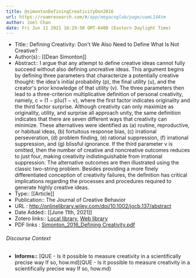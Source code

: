 ```yaml
---
title: @simontonDefiningCreativityDon2016
url: https://roamresearch.com/#/app/megacoglab/page/uamL14Atm
author: Joel Chan
date: Fri Jun 11 2021 16:29:50 GMT-0400 (Eastern Daylight Time)
---
```


- Title:: Defining Creativity: Don't We Also Need to Define What Is Not Creative?
- Author(s):: [[Dean Simonton]]
- Abstract:: I argue that any attempt to define creative ideas cannot fully succeed without also defining uncreative ideas. This argument begins by defining three parameters that characterize a potentially creative thought: the idea's initial probability (p), the final utility (u), and the creator's prior knowledge of that utility (v). The three parameters then lead to a three-criterion multiplicative definition of personal creativity, namely, c = (1 − p)u(1 − v), where the first factor indicates originality and the third factor surprise. Although creativity can only maximize as originality, utility, and surprise all approach unity, the same definition indicates that there are seven different ways that creativity can minimize. These alternatives were identified as (a) routine, reproductive, or habitual ideas, (b) fortuitous response bias, (c) irrational perseveration, (d) problem finding, (e) rational suppression, (f) irrational suppression, and (g) blissful ignorance. If the third parameter v is omitted, then the number of creative and noncreative outcomes reduces to just four, making creativity indistinguishable from irrational suppression. The alternative outcomes are then illustrated using the classic two-string problem. Besides providing a more finely differentiated conception of creativity failures, the definition has critical implications regarding the processes and procedures required to generate highly creative ideas.
- Type:: [[Article]]
- Publication:: The Journal of Creative Behavior
- URL : http://onlinelibrary.wiley.com/doi/10.1002/jocb.137/abstract
- Date Added:: [[June 11th, 2021]]
- Zotero links:: [Local library](zotero://select/library/items/FV2FP8MI), [Web library](https://www.zotero.org/users/2451508/items/FV2FP8MI)
- PDF links : [Simonton_2016_Defining Creativity.pdf](zotero://open-pdf/library/items/SH89RBB5)

###### Discourse Context

- **Informs::** [QUE - Is it possible to measure creativity in a scientifically precise way If so, how.md](QUE - Is it possible to measure creativity in a scientifically precise way If so, how.md)
